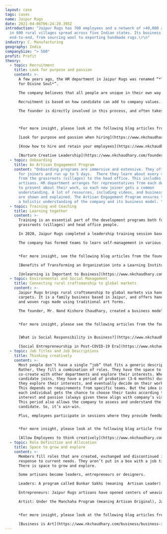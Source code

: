 ```yaml
---
layout: case
tags: cases
name: Jaipur Rugs
date: 2021-04-06T06:24:29.395Z
introduction: "Jaipur Rugs has 700 employees and a network of >40,000 artisans
  in 600 rural villages spread across five Indian states. Its business model is
  end-to-end, from sourcing wool to exporting handmade rugs.\r\n"
industry: C. Manufacturing
geography: India
companySize: "> 500"
profit: Profit
theory:
  - topic: Recruitment
    title: Look for purpose and passion
    content: >-
      A few years ago, the HR department in Jaipur Rugs was renamed “*The Search
      for Divine Soul*”.

      The company believes that all people are unique in their own way and their sense of purpose can add to the company’s higher purpose.

      Recruitment is based on how candidate can add to company values. Interview questions are designed to learn about candidates’ purpose and principles—rather than focusing on experience and academic background. 

      The founder is directly involved in this process, and often takes the final interview.  Managers at Head Office do the initial interviews. Final decisions are made by consensus of all stakeholders. 



      *For more insight, please look at the following blog articles from the founder:*

      [Look for purpose and passion when hiring](https://www.nkchaudhary.com/business/look-for-purpose-and-passion-when-hiring/)

      [Know how to hire and retain your employees](https://www.nkchaudhary.com/business/know-how-to-hire-and-retain-your-employees/)

      [Nurture Creative Leadership](https://www.nkchaudhary.com/founders-mentality/the-need-for-creative-leadership/)
  - topic: Onboarding
    title: An Artisan Engagement Program
    content: "Onboarding programs are immersive and extensive. They offer induction
      for joiners and run up to 5 days.  There they learn about every vertical
      from the grassroots (villages) to the head office. This includes even the
      artisans. HR department arranges for representatives from each department
      to present about their work, so each new joiner gets a common
      understanding. A lot of resources, including videos, and business process
      are shown and explained. The Artisan Engagement Program ensures they have
      a holistic understanding of the company and its business model. \r\n"
  - topic: Training and Coaching
    title: Learning together
    content: >-
      Training is an essential part of the development programs both for
      grassroots (villages) and head office people. 

      In 2020, Jaipur Rugs completed a leadership training session based on the founder’s ‘mentality model’. This training helped everyone to share best practices (including self-management) from around the world. The leadership department takes care of this training, which is offered regularly to ensure good participation. 

      The company has formed teams to learn self-management in various ways, including participation in webinars & forums, and small experiments in the teams. 


      *For more insight, see the following blog articles from the founder:* 

      [Benefits of Transforming an Organization into a Learning Institution](https://www.nkchaudhary.com/founders-mentality/benefits-of-transforming-an-organization-into-a-learning-institution/)

      [Unlearning is Important to Business](https://www.nkchaudhary.com/founders-mentality/unlearning-is-important-to-business/)
  - topic: Environmental and Social Management
    title: Connecting rural craftsmanship to global markets
    content: >-
      Jaipur Rugs brings rural craftsmanship to global markets via handmade
      carpets. It is a family business based in Jaipur, and offers hand-knotted
      and woven rugs made using traditional art forms. 

      The founder, Mr. Nand Kishore Chaudhary, created a business model which provides a livelihood for the artisans at their doorstep. This changed the standard practice of involving middlemen to work with artisan communities. 


      *For more insight, please see the following articles from the founder:*


      [What is Social Responsibility in Business?](https://www.nkchaudhary.com/healing/what-is-social-responsibility-in-business/)

      [Social Entrepreneurship in Post-COVID-19 Era](https://www.nkchaudhary.com/founders-mentality/social-entrepreneurship-in-post-covid-19-era/)
  - topic: Job Titles and Job Descriptions
    title: Thinking creatively
    content: >-
      Most people don’t have a single “job” that fits a generic description.
      Rather, they fill a combination of roles. They have the space to grow and
      co-create with other departments and explore their interests. When a
      candidate joins, they have a period of probation (3-6 months) during which
      they explore their interests, and eventually decide on their work role.
      This depends on requirements from specific teams. But the idea is that
      each individual gets the chance to choose their tasks according to
      interest and passion (always given these align with company’s vision).
      This period also allows the company to assess and understand the
      candidate. So, it’s win-win. 

      Plus, employees participate in sessions where they provide feedback for management. Each department has such sessions. Additionally, the founder has an open-door policy. This is a direct platform for anyone to go and talk to the founder, which can also help individuals to talk about their roles, if and when required.


      *For more insight, please look at the following blog article from the founder:*

      [Allow Employees to think creatively](https://www.nkchaudhary.com/business/give-employees-the-gift-of-creative-freedom/)
  - topic: Role Definition and Allocation
    title: Space to grow and explore
    content: >-
      Members fill roles that are created, exchanged and discontinued in
      response to current needs. They aren’t put in a box with a job title.
      There is space to grow and explore. 

      Some artisans become leaders, entrepreneurs or designers. 

      Leaders: A program called Bunkar Sakhi (meaning  Artisan Leader) allows artisans to receive leadership training. They then help fellow artisans to achieve best quality in their work. 

      Entrepreneurs: Jaipur Rugs artisans have opened centers of weaving in their homes. They have become tour guides for customers and visitors.

      Artist: Under the Manchaha Program (meaning Artisan Original), Jaipur Rug artisans create and design their own rugs. 


      *For more insight, please look at the following blog articles from the founder:* 

      [Business is Art](https://www.nkchaudhary.com/business/business-is-art/)
---
```


